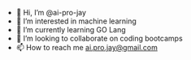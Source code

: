 - 👋 Hi, I’m @ai-pro-jay
- 👀 I’m interested in machine learning
- 🌱 I’m currently learning GO Lang
- 💞️ I’m looking to collaborate on coding bootcamps
- 📫 How to reach me ai.pro.jay@gmail.com

<!---
ai-pro-jay/ai-pro-jay is a ✨ special ✨ repository because its `README.md` (this file) appears on your GitHub profile.
You can click the Preview link to take a look at your changes.
--->
